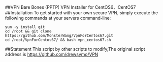 ##VPN
Bare Bones (PPTP) VPN Installer for CentOS6、CentOS7
##Installation
To get started with your own secure VPN, simply execute the following commands at your servers command-line:
```
yum -y install git
cd /root && git clone https://github.com/MonsterWang/VpnForCentos67.git
cd /root/VpnForCentos67/ && bash vpn_centos67.sh
```
##Statement
This script by other scripts to modify,The original script address is <a href="https://github.com/drewsymo/VPN" target="_blank">https://github.com/drewsymo/VPN</a>
